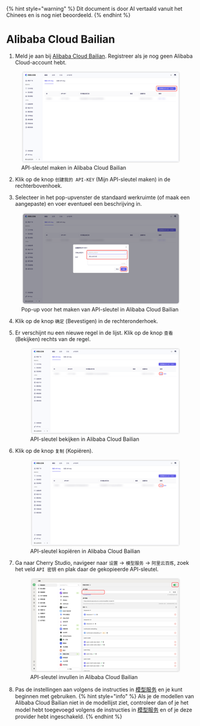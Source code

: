 
{% hint style="warning" %}
Dit document is door AI vertaald vanuit het Chinees en is nog niet beoordeeld.
{% endhint %}

# Alibaba Cloud Bailian

1. Meld je aan bij [Alibaba Cloud Bailian](https://bailian.console.aliyun.com/?tab=model#/api-key). Registreer als je nog geen Alibaba Cloud-account hebt.
  
  <figure><img src="../../.gitbook/assets/阿里云百炼/创建API密钥.png" alt=""><figcaption>API-sleutel maken in Alibaba Cloud Bailian</figcaption></figure>

2. Klik op de knop `创建我的 API-KEY` (Mijn API-sleutel maken) in de rechterbovenhoek.
  
3. Selecteer in het pop-upvenster de standaard werkruimte (of maak een aangepaste) en voer eventueel een beschrijving in.
  <figure><img src="../../.gitbook/assets/阿里云百炼/创建API密钥弹窗.png" alt=""><figcaption>Pop-up voor het maken van API-sleutel in Alibaba Cloud Bailian</figcaption></figure>
  
4. Klik op de knop `确定` (Bevestigen) in de rechteronderhoek.

5. Er verschijnt nu een nieuwe regel in de lijst. Klik op de knop `查看` (Bekijken) rechts van de regel.
   <figure><img src="../../.gitbook/assets/阿里云百炼/查看API密钥.png" alt=""><figcaption>API-sleutel bekijken in Alibaba Cloud Bailian</figcaption></figure>
   
6. Klik op de knop `复制` (Kopiëren).
    <figure><img src="../../.gitbook/assets/阿里云百炼/复制API密钥.png" alt=""><figcaption>API-sleutel kopiëren in Alibaba Cloud Bailian</figcaption></figure>

7. Ga naar Cherry Studio, navigeer naar `设置` → `模型服务` → `阿里云百炼`, zoek het veld `API 密钥` en plak daar de gekopieerde API-sleutel.
    <figure><img src="../../.gitbook/assets/阿里云百炼/填入API密钥.png" alt=""><figcaption>API-sleutel invullen in Alibaba Cloud Bailian</figcaption></figure>
    
8. Pas de instellingen aan volgens de instructies in [模型服务](../../cherrystudio/preview/settings/providers.md) en je kunt beginnen met gebruiken.
{% hint style="info" %}
Als je de modellen van Alibaba Cloud Bailian niet in de modellijst ziet, controleer dan of je het model hebt toegevoegd volgens de instructies in [模型服务](../../cherrystudio/preview/settings/providers.md) en of je deze provider hebt ingeschakeld.
{% endhint %}